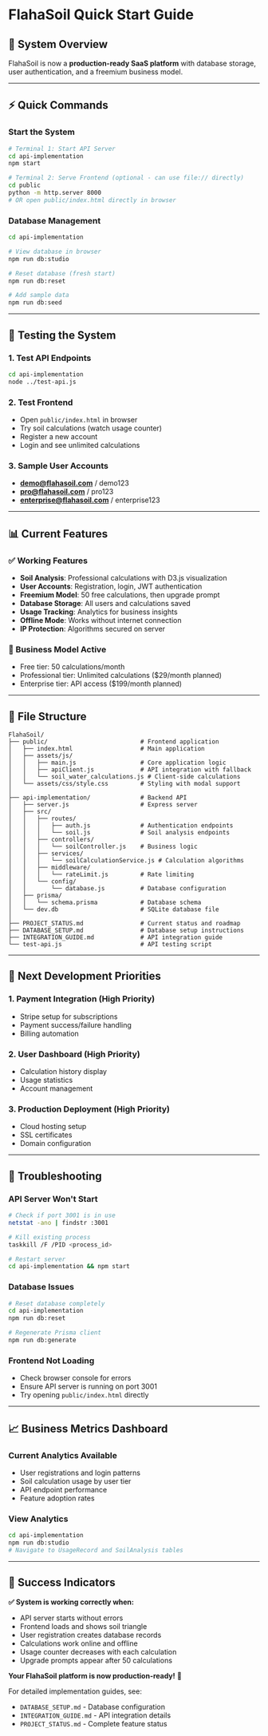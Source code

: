 # FlahaSoil Quick Start Guide

## 🚀 **System Overview**
FlahaSoil is now a **production-ready SaaS platform** with database storage, user authentication, and a freemium business model.

---

## ⚡ **Quick Commands**

### **Start the System**
```bash
# Terminal 1: Start API Server
cd api-implementation
npm start

# Terminal 2: Serve Frontend (optional - can use file:// directly)
cd public
python -m http.server 8000
# OR open public/index.html directly in browser
```

### **Database Management**
```bash
cd api-implementation

# View database in browser
npm run db:studio

# Reset database (fresh start)
npm run db:reset

# Add sample data
npm run db:seed
```

---

## 🧪 **Testing the System**

### **1. Test API Endpoints**
```bash
cd api-implementation
node ../test-api.js
```

### **2. Test Frontend**
- Open `public/index.html` in browser
- Try soil calculations (watch usage counter)
- Register a new account
- Login and see unlimited calculations

### **3. Sample User Accounts**
- **demo@flahasoil.com** / demo123
- **pro@flahasoil.com** / pro123
- **enterprise@flahasoil.com** / enterprise123

---

## 📊 **Current Features**

### **✅ Working Features**
- **Soil Analysis**: Professional calculations with D3.js visualization
- **User Accounts**: Registration, login, JWT authentication
- **Freemium Model**: 50 free calculations, then upgrade prompt
- **Database Storage**: All users and calculations saved
- **Usage Tracking**: Analytics for business insights
- **Offline Mode**: Works without internet connection
- **IP Protection**: Algorithms secured on server

### **🎯 Business Model Active**
- Free tier: 50 calculations/month
- Professional tier: Unlimited calculations ($29/month planned)
- Enterprise tier: API access ($199/month planned)

---

## 🔧 **File Structure**

```
FlahaSoil/
├── public/                          # Frontend application
│   ├── index.html                   # Main application
│   ├── assets/js/
│   │   ├── main.js                  # Core application logic
│   │   ├── apiClient.js             # API integration with fallback
│   │   └── soil_water_calculations.js # Client-side calculations
│   └── assets/css/style.css         # Styling with modal support
│
├── api-implementation/              # Backend API
│   ├── server.js                    # Express server
│   ├── src/
│   │   ├── routes/
│   │   │   ├── auth.js              # Authentication endpoints
│   │   │   └── soil.js              # Soil analysis endpoints
│   │   ├── controllers/
│   │   │   └── soilController.js    # Business logic
│   │   ├── services/
│   │   │   └── soilCalculationService.js # Calculation algorithms
│   │   ├── middleware/
│   │   │   └── rateLimit.js         # Rate limiting
│   │   └── config/
│   │       └── database.js          # Database configuration
│   ├── prisma/
│   │   └── schema.prisma            # Database schema
│   └── dev.db                       # SQLite database file
│
├── PROJECT_STATUS.md                # Current status and roadmap
├── DATABASE_SETUP.md                # Database setup instructions
├── INTEGRATION_GUIDE.md             # API integration guide
└── test-api.js                      # API testing script
```

---

## 🎯 **Next Development Priorities**

### **1. Payment Integration (High Priority)**
- Stripe setup for subscriptions
- Payment success/failure handling
- Billing automation

### **2. User Dashboard (High Priority)**
- Calculation history display
- Usage statistics
- Account management

### **3. Production Deployment (High Priority)**
- Cloud hosting setup
- SSL certificates
- Domain configuration

---

## 🐛 **Troubleshooting**

### **API Server Won't Start**
```bash
# Check if port 3001 is in use
netstat -ano | findstr :3001

# Kill existing process
taskkill /F /PID <process_id>

# Restart server
cd api-implementation && npm start
```

### **Database Issues**
```bash
# Reset database completely
cd api-implementation
npm run db:reset

# Regenerate Prisma client
npm run db:generate
```

### **Frontend Not Loading**
- Check browser console for errors
- Ensure API server is running on port 3001
- Try opening `public/index.html` directly

---

## 📈 **Business Metrics Dashboard**

### **Current Analytics Available**
- User registrations and login patterns
- Soil calculation usage by user tier
- API endpoint performance
- Feature adoption rates

### **View Analytics**
```bash
cd api-implementation
npm run db:studio
# Navigate to UsageRecord and SoilAnalysis tables
```

---

## 🎉 **Success Indicators**

**✅ System is working correctly when:**
- API server starts without errors
- Frontend loads and shows soil triangle
- User registration creates database records
- Calculations work online and offline
- Usage counter decreases with each calculation
- Upgrade prompts appear after 50 calculations

**Your FlahaSoil platform is now production-ready!** 🚀

For detailed implementation guides, see:
- `DATABASE_SETUP.md` - Database configuration
- `INTEGRATION_GUIDE.md` - API integration details
- `PROJECT_STATUS.md` - Complete feature status
